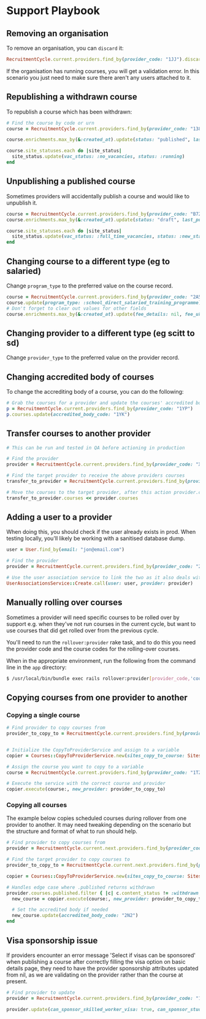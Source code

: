 # Support Playbook

## Removing an organisation

To remove an organisation, you can `discard` it:

```ruby
RecruitmentCycle.current.providers.find_by(provider_code: "1JJ").discard
```

If the organisation has running courses, you will get a validation error. In this scenario you just need to make sure there aren't any users attached to it.

## Republishing a withdrawn course

To republish a course which has been withdrawn:

```ruby
# Find the course by code or urn
course = RecruitmentCycle.current.providers.find_by(provider_code: "138459").courses.find_by(course_code: "3C2F")

course.enrichments.max_by(&:created_at).update(status: "published", last_published_timestamp_utc: Time.now.utc)

course.site_statuses.each do |site_status|
  site_status.update(vac_status: :no_vacancies, status: :running)
end
```

## Unpublishing a published course

Sometimes providers will accidentally publish a course and would like to unpublish it.

```ruby
course = RecruitmentCycle.current.providers.find_by(provider_code: "B72").courses.find_by(course_code: "V1X1")
course.enrichments.max_by(&:created_at).update(status: "draft", last_published_timestamp_utc: nil)

course.site_statuses.each do |site_status|
  site_status.update(vac_status: :full_time_vacancies, status: :new_status, publish: :unpublished)
end
```

## Changing course to a different type (eg to salaried)

Change `program_type` to the preferred value on the course record.

```ruby
course = RecruitmentCycle.current.providers.find_by(provider_code: "2A5").courses.find_by(course_code: "P843")
course.update(program_type: :school_direct_salaried_training_programme)
# Don't forget to clear out values for other fields
course.enrichments.max_by(&:created_at).update(fee_details: nil, fee_uk_eu: nil, fee_international: nil, financial_support: nil)
```

## Changing provider to a different type (eg scitt to sd)

Change `provider_type` to the preferred value on the provider record.

## Changing accredited body of courses

To change the accrediting body of a course, you can do the following:

```ruby
# Grab the courses for a provider and update the courses' accredited body
p = RecruitmentCycle.current.providers.find_by(provider_code: "1YP")
p.courses.update(accredited_body_code: "1YK")
```

## Transfer courses to another provider

```ruby
# This can be run and tested in QA before actioning in production

# Find the provider
provider = RecruitmentCycle.current.providers.find_by(provider_code: "XXX")

# Find the target provider to receive the above providers courses
transfer_to_provider = RecruitmentCycle.current.providers.find_by(provider_code: "YYY")

# Move the courses to the target provider, after this action provider.courses.count = 0
transfer_to_provider.courses << provider.courses
```

## Adding a user to a provider

When doing this, you should check if the user already exists in prod. When testing locally, you'll likely be working with a sanitised database dump.

```ruby
user = User.find_by(email: "jon@email.com")

# Find the provider
provider = RecruitmentCycle.current.providers.find_by(provider_code: "2E1")

# Use the user association service to link the two as it also deals with notifications
UserAssociationsService::Create.call(user: user, provider: provider)
```

## Manually rolling over courses

Sometimes a provider will need specific courses to be rolled over by support e.g. when they've not run courses in the current cycle, but want to use courses that did get rolled over from the previous cycle.

You'll need to run the `rollover:provider` rake task, and to do this you need the provider code and the course codes for the rolling-over courses.

When in the appropriate environment, run the following from the command line in the `app` directory:

```bash
$ /usr/local/bin/bundle exec rails rollover:provider[provider_code,'course_code1 course_code2',true]
```

## Copying courses from one provider to another

### Copying a single course

```ruby
# Find provider to copy courses from
provider_to_copy_to = RecruitmentCycle.current.providers.find_by(provider_code: "7K9")


# Initialize the CopyToProviderService and assign to a variable
copier = Courses::CopyToProviderService.new(sites_copy_to_course: Sites::CopyToCourseService.new, enrichments_copy_to_course: Enrichments::CopyToCourseService.new, force: true)

# Assign the course you want to copy to a variable
course = RecruitmentCycle.current.providers.find_by(provider_code: "1TZ").courses.find_by(course_code: "2KG4")

# Execute the service with the correct course and provider
copier.execute(course:, new_provider: provider_to_copy_to)
````

### Copying all courses

The example below copies scheduled courses during rollover from one provider to another. It may need tweaking depending on the scenario but the structure and format of what to run should help.

```ruby
# Find provider to copy courses from
provider = RecruitmentCycle.current.next.providers.find_by(provider_code: "1TZ")

# Find the target provider to copy courses to
provider_to_copy_to = RecruitmentCycle.current.next.providers.find_by(provider_code: "2A6")

copier = Courses::CopyToProviderService.new(sites_copy_to_course: Sites::CopyToCourseService.new, enrichments_copy_to_course: Enrichments::CopyToCourseService.new, force: true)

# Handles edge case where .published returns withdrawn
provider.courses.published.filter { |c| c.content_status != :withdrawn }.each do |course|
  new_course = copier.execute(course:, new_provider: provider_to_copy_to)

  # Set the accredited body if needed
  new_course.update(accredited_body_code: "2N2")
end
```

## Visa sponsorship issue

If providers encounter an error message 'Select if visas can be sponsored' when publishing a course after correctly filling the visa option on basic details page, they need to have the provider sponsorship attributes updated from nil, as we are validating on the provider rather than the course at present.

```ruby
# Find provider to update
provider = RecruitmentCycle.current.providers.find_by(provider_code: "1TZ")

provider.update(can_sponsor_skilled_worker_visa: true, can_sponsor_student_visa: true)
```